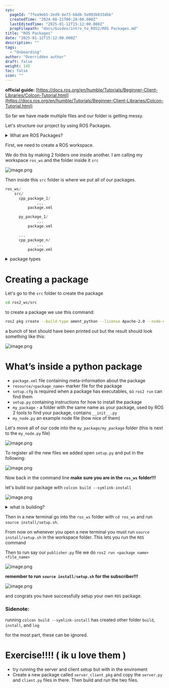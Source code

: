 ```yaml
---
sys:
  pageId: "7fea9eb5-2ed9-4e73-b6d6-5e093b833dbb"
  createdTime: "2024-08-21T00:28:00.000Z"
  lastEditedTime: "2025-01-12T15:12:00.000Z"
  propFilepath: "docs/Guides/intro_to_ROS2/ROS Packages.md"
title: "ROS Packages"
date: "2025-01-12T15:12:00.000Z"
description: ""
tags:
  - "Onboarding"
author: "Overridden author"
draft: false
weight: 145
toc: false
icon: ""
---
```


**official guide:** [https://docs.ros.org/en/humble/Tutorials/Beginner-Client-Libraries/Colcon-Tutorial.html](https://docs.ros.org/en/humble/Tutorials/Beginner-Client-Libraries/Colcon-Tutorial.html)

So far we have made multiple files and our folder is getting messy.

Let's structure our project by using ROS Packages.

<details>

<summary>What are ROS Packages?</summary>

ROS Packages are, as the name implies, packages of code that are highly sharable between ROS developers.

They consist of a folder, `package.xml` file, and source code

```python
      cpp_package_1/
		      ... imagine much code files here ..
          package.xml
```

</details>

First, we need to create a ROS workspace.

We do this by making 2 folders one inside another. I am calling my workspace `ros_ws` and the folder inside it `src`

![image.png](https://prod-files-secure.s3.us-west-2.amazonaws.com/d518164a-d88e-44d1-a4ee-3adb3bd8bce0/70706947-fd18-4537-a67b-e12946812d31/image.png?X-Amz-Algorithm=AWS4-HMAC-SHA256&X-Amz-Content-Sha256=UNSIGNED-PAYLOAD&X-Amz-Credential=ASIAZI2LB466VCQWA7VW%2F20250614%2Fus-west-2%2Fs3%2Faws4_request&X-Amz-Date=20250614T131842Z&X-Amz-Expires=3600&X-Amz-Security-Token=IQoJb3JpZ2luX2VjEEQaCXVzLXdlc3QtMiJHMEUCIQCdOXqaGCYVyvGROCsBSdV2%2BsvI58iROhiKe%2BqTTjenGQIgaWaTcl68dmBiO7DEXpiTv7URqohnsuJNQer1EdetihEq%2FwMILRAAGgw2Mzc0MjMxODM4MDUiDK6W6Jwg%2F23Kvro0OCrcA8O4UlDJfpfyvpXNyWEg1KE4LOrTfYom8Jh3NHpLlJylZGfKbEYGNpFEhI25z3h%2BgkiwS0rJOdTEuBa1WeH4JOeuNyoXtHVlAFZnDuRqtswAw%2BWQXUIQ4Ol7XjVYB9H8lzdpIz3mW0KqaClunnEugB4MmRepUP8YmTFASULthN0hTFSPBJRCCuWfE4jD3HzDmcjyreY5Um5QQVjcW8CnZQnY%2FvtMp6yesGU2uvc%2BA%2FTViXyDZp2O9UN6uvgGYscPzyE6lXDmuNeStrsEetJU7qtGy8aNop1n%2BUlYuEPEWYOOOj6DClFvoUwZcgE3YIxng%2FVIv6a70Jao%2FhFMMsalxYGzgX8Mm9bvsQfv1V83txP%2B5HStVsCMFagz%2FNftAM7rmUx1GjgIPxAkheTwPXrQt9IS0GhJCeomrrNa%2FwS7btOlHgFWXX%2FQXdLxCfPGWfyAvA7FaNQDLGF1S4QHJ%2FXK0nlcIyHgxDjwDGMWmNQaUnzHEVhvm6QmX%2F%2FdPgS5Feh291KrruOkOaHFZbBTiO84Uc6RL7vs2kR5AQ4hXb3xxJST75uXBdIq%2BAvJnOOtSauTbX4PxPPVyKTcdI4BZIx%2Fq9TBBQiGs2mh5uVSh4o%2Fl5xu7Ig9PH%2By6cArW7XYMMTBtcIGOqUB5zyS3LXAdBo70aQaqMO1hJu01hb3PC0HT%2BgI9nEFaxxMQ5CZblvIxN8u9EkQR0S9Cm3hGa3fm0mniiDfKNad8C3mDNiV64WWI16d7cWk31OuRU8LVHGwRJZVAjCAfnBQEeIJiOQjhbJtS3KNKWfL6s8NsVHWWDaZCT9RJdQmY%2FJQXUrumlhydcRexeLUT3DuKNvNPjjZt4D0zXUw1AHG6AVwU5sg&X-Amz-Signature=17893a12fd485b4bb759e2a6444cb7b2b16b0eb67fee4eecd9e6a93ca48fdb20&X-Amz-SignedHeaders=host&x-amz-checksum-mode=ENABLED&x-id=GetObject)

Then inside this `src` folder is where we put all of our packages.

```python
ros_ws/
    src/
      cpp_package_1/
		      ...
          package.xml

      py_package_1/
		      ...
          package.xml

      ...
      cpp_package_n/
		      ...
          package.xml

```

<details>

<summary>package types</summary>

packages can be either `C++` or python.

the intern file structure is different for each but for this guide we will stick to creating python packages

</details>

# Creating a package

Let's go to the `src` folder to create the package

```bash
cd ros2_ws/src
```

to create a package we use this command:

```bash
ros2 pkg create --build-type ament_python --license Apache-2.0 --node-name my_node my_package
```

a bunch of text should have been printed out but the result should look something like this:

![image.png](https://prod-files-secure.s3.us-west-2.amazonaws.com/d518164a-d88e-44d1-a4ee-3adb3bd8bce0/e6cf1e3f-8512-4a3e-b131-079f800bf3e8/image.png?X-Amz-Algorithm=AWS4-HMAC-SHA256&X-Amz-Content-Sha256=UNSIGNED-PAYLOAD&X-Amz-Credential=ASIAZI2LB466VCQWA7VW%2F20250614%2Fus-west-2%2Fs3%2Faws4_request&X-Amz-Date=20250614T131842Z&X-Amz-Expires=3600&X-Amz-Security-Token=IQoJb3JpZ2luX2VjEEQaCXVzLXdlc3QtMiJHMEUCIQCdOXqaGCYVyvGROCsBSdV2%2BsvI58iROhiKe%2BqTTjenGQIgaWaTcl68dmBiO7DEXpiTv7URqohnsuJNQer1EdetihEq%2FwMILRAAGgw2Mzc0MjMxODM4MDUiDK6W6Jwg%2F23Kvro0OCrcA8O4UlDJfpfyvpXNyWEg1KE4LOrTfYom8Jh3NHpLlJylZGfKbEYGNpFEhI25z3h%2BgkiwS0rJOdTEuBa1WeH4JOeuNyoXtHVlAFZnDuRqtswAw%2BWQXUIQ4Ol7XjVYB9H8lzdpIz3mW0KqaClunnEugB4MmRepUP8YmTFASULthN0hTFSPBJRCCuWfE4jD3HzDmcjyreY5Um5QQVjcW8CnZQnY%2FvtMp6yesGU2uvc%2BA%2FTViXyDZp2O9UN6uvgGYscPzyE6lXDmuNeStrsEetJU7qtGy8aNop1n%2BUlYuEPEWYOOOj6DClFvoUwZcgE3YIxng%2FVIv6a70Jao%2FhFMMsalxYGzgX8Mm9bvsQfv1V83txP%2B5HStVsCMFagz%2FNftAM7rmUx1GjgIPxAkheTwPXrQt9IS0GhJCeomrrNa%2FwS7btOlHgFWXX%2FQXdLxCfPGWfyAvA7FaNQDLGF1S4QHJ%2FXK0nlcIyHgxDjwDGMWmNQaUnzHEVhvm6QmX%2F%2FdPgS5Feh291KrruOkOaHFZbBTiO84Uc6RL7vs2kR5AQ4hXb3xxJST75uXBdIq%2BAvJnOOtSauTbX4PxPPVyKTcdI4BZIx%2Fq9TBBQiGs2mh5uVSh4o%2Fl5xu7Ig9PH%2By6cArW7XYMMTBtcIGOqUB5zyS3LXAdBo70aQaqMO1hJu01hb3PC0HT%2BgI9nEFaxxMQ5CZblvIxN8u9EkQR0S9Cm3hGa3fm0mniiDfKNad8C3mDNiV64WWI16d7cWk31OuRU8LVHGwRJZVAjCAfnBQEeIJiOQjhbJtS3KNKWfL6s8NsVHWWDaZCT9RJdQmY%2FJQXUrumlhydcRexeLUT3DuKNvNPjjZt4D0zXUw1AHG6AVwU5sg&X-Amz-Signature=e151582650d2048f886923bfbefb3345e1351f1eab329bb049032e51d6decbea&X-Amz-SignedHeaders=host&x-amz-checksum-mode=ENABLED&x-id=GetObject)

# What’s inside a python package

- `package.xml` file containing meta-information about the package
- `resource/<package_name>` marker file for the package
- `setup.cfg` is required when a package has executables, so `ros2 run` can find them
- `setup.py` containing instructions for how to install the package
- `my_package` - a folder with the same name as your package, used by ROS 2 tools to find your package, contains `__init__.py`
- `my_node.py` an example node file (how nice of them)

Let's move all of our code into the `my_package/my_package` folder (this is next to the `my_node.py` file)

![image.png](https://prod-files-secure.s3.us-west-2.amazonaws.com/d518164a-d88e-44d1-a4ee-3adb3bd8bce0/9ce58f11-0da9-4d3e-b86d-506a9685d378/image.png?X-Amz-Algorithm=AWS4-HMAC-SHA256&X-Amz-Content-Sha256=UNSIGNED-PAYLOAD&X-Amz-Credential=ASIAZI2LB466VCQWA7VW%2F20250614%2Fus-west-2%2Fs3%2Faws4_request&X-Amz-Date=20250614T131842Z&X-Amz-Expires=3600&X-Amz-Security-Token=IQoJb3JpZ2luX2VjEEQaCXVzLXdlc3QtMiJHMEUCIQCdOXqaGCYVyvGROCsBSdV2%2BsvI58iROhiKe%2BqTTjenGQIgaWaTcl68dmBiO7DEXpiTv7URqohnsuJNQer1EdetihEq%2FwMILRAAGgw2Mzc0MjMxODM4MDUiDK6W6Jwg%2F23Kvro0OCrcA8O4UlDJfpfyvpXNyWEg1KE4LOrTfYom8Jh3NHpLlJylZGfKbEYGNpFEhI25z3h%2BgkiwS0rJOdTEuBa1WeH4JOeuNyoXtHVlAFZnDuRqtswAw%2BWQXUIQ4Ol7XjVYB9H8lzdpIz3mW0KqaClunnEugB4MmRepUP8YmTFASULthN0hTFSPBJRCCuWfE4jD3HzDmcjyreY5Um5QQVjcW8CnZQnY%2FvtMp6yesGU2uvc%2BA%2FTViXyDZp2O9UN6uvgGYscPzyE6lXDmuNeStrsEetJU7qtGy8aNop1n%2BUlYuEPEWYOOOj6DClFvoUwZcgE3YIxng%2FVIv6a70Jao%2FhFMMsalxYGzgX8Mm9bvsQfv1V83txP%2B5HStVsCMFagz%2FNftAM7rmUx1GjgIPxAkheTwPXrQt9IS0GhJCeomrrNa%2FwS7btOlHgFWXX%2FQXdLxCfPGWfyAvA7FaNQDLGF1S4QHJ%2FXK0nlcIyHgxDjwDGMWmNQaUnzHEVhvm6QmX%2F%2FdPgS5Feh291KrruOkOaHFZbBTiO84Uc6RL7vs2kR5AQ4hXb3xxJST75uXBdIq%2BAvJnOOtSauTbX4PxPPVyKTcdI4BZIx%2Fq9TBBQiGs2mh5uVSh4o%2Fl5xu7Ig9PH%2By6cArW7XYMMTBtcIGOqUB5zyS3LXAdBo70aQaqMO1hJu01hb3PC0HT%2BgI9nEFaxxMQ5CZblvIxN8u9EkQR0S9Cm3hGa3fm0mniiDfKNad8C3mDNiV64WWI16d7cWk31OuRU8LVHGwRJZVAjCAfnBQEeIJiOQjhbJtS3KNKWfL6s8NsVHWWDaZCT9RJdQmY%2FJQXUrumlhydcRexeLUT3DuKNvNPjjZt4D0zXUw1AHG6AVwU5sg&X-Amz-Signature=746c5e0299f4a7a5d07457ef4fe2614adbbf3d4ff56066dfc4b22839c64fe716&X-Amz-SignedHeaders=host&x-amz-checksum-mode=ENABLED&x-id=GetObject)

To register all the new files we added open `setup.py` and put in the following:

![image.png](https://prod-files-secure.s3.us-west-2.amazonaws.com/d518164a-d88e-44d1-a4ee-3adb3bd8bce0/1cd7c262-4cae-4496-9d75-c178537d24a2/image.png?X-Amz-Algorithm=AWS4-HMAC-SHA256&X-Amz-Content-Sha256=UNSIGNED-PAYLOAD&X-Amz-Credential=ASIAZI2LB466VCQWA7VW%2F20250614%2Fus-west-2%2Fs3%2Faws4_request&X-Amz-Date=20250614T131842Z&X-Amz-Expires=3600&X-Amz-Security-Token=IQoJb3JpZ2luX2VjEEQaCXVzLXdlc3QtMiJHMEUCIQCdOXqaGCYVyvGROCsBSdV2%2BsvI58iROhiKe%2BqTTjenGQIgaWaTcl68dmBiO7DEXpiTv7URqohnsuJNQer1EdetihEq%2FwMILRAAGgw2Mzc0MjMxODM4MDUiDK6W6Jwg%2F23Kvro0OCrcA8O4UlDJfpfyvpXNyWEg1KE4LOrTfYom8Jh3NHpLlJylZGfKbEYGNpFEhI25z3h%2BgkiwS0rJOdTEuBa1WeH4JOeuNyoXtHVlAFZnDuRqtswAw%2BWQXUIQ4Ol7XjVYB9H8lzdpIz3mW0KqaClunnEugB4MmRepUP8YmTFASULthN0hTFSPBJRCCuWfE4jD3HzDmcjyreY5Um5QQVjcW8CnZQnY%2FvtMp6yesGU2uvc%2BA%2FTViXyDZp2O9UN6uvgGYscPzyE6lXDmuNeStrsEetJU7qtGy8aNop1n%2BUlYuEPEWYOOOj6DClFvoUwZcgE3YIxng%2FVIv6a70Jao%2FhFMMsalxYGzgX8Mm9bvsQfv1V83txP%2B5HStVsCMFagz%2FNftAM7rmUx1GjgIPxAkheTwPXrQt9IS0GhJCeomrrNa%2FwS7btOlHgFWXX%2FQXdLxCfPGWfyAvA7FaNQDLGF1S4QHJ%2FXK0nlcIyHgxDjwDGMWmNQaUnzHEVhvm6QmX%2F%2FdPgS5Feh291KrruOkOaHFZbBTiO84Uc6RL7vs2kR5AQ4hXb3xxJST75uXBdIq%2BAvJnOOtSauTbX4PxPPVyKTcdI4BZIx%2Fq9TBBQiGs2mh5uVSh4o%2Fl5xu7Ig9PH%2By6cArW7XYMMTBtcIGOqUB5zyS3LXAdBo70aQaqMO1hJu01hb3PC0HT%2BgI9nEFaxxMQ5CZblvIxN8u9EkQR0S9Cm3hGa3fm0mniiDfKNad8C3mDNiV64WWI16d7cWk31OuRU8LVHGwRJZVAjCAfnBQEeIJiOQjhbJtS3KNKWfL6s8NsVHWWDaZCT9RJdQmY%2FJQXUrumlhydcRexeLUT3DuKNvNPjjZt4D0zXUw1AHG6AVwU5sg&X-Amz-Signature=4e29d5f951f26314366d6b5ebf380b0b3fdd2fcfe2e459bf6605723e0d956a48&X-Amz-SignedHeaders=host&x-amz-checksum-mode=ENABLED&x-id=GetObject)

Now back in the command line **make sure you are in the** **`ros_ws`** **folder!!!**

let's build our package with `colcon build --symlink-install`

![image.png](https://prod-files-secure.s3.us-west-2.amazonaws.com/d518164a-d88e-44d1-a4ee-3adb3bd8bce0/2f2a0d27-b173-48fd-b189-5f5c0ce65619/image.png?X-Amz-Algorithm=AWS4-HMAC-SHA256&X-Amz-Content-Sha256=UNSIGNED-PAYLOAD&X-Amz-Credential=ASIAZI2LB466VCQWA7VW%2F20250614%2Fus-west-2%2Fs3%2Faws4_request&X-Amz-Date=20250614T131842Z&X-Amz-Expires=3600&X-Amz-Security-Token=IQoJb3JpZ2luX2VjEEQaCXVzLXdlc3QtMiJHMEUCIQCdOXqaGCYVyvGROCsBSdV2%2BsvI58iROhiKe%2BqTTjenGQIgaWaTcl68dmBiO7DEXpiTv7URqohnsuJNQer1EdetihEq%2FwMILRAAGgw2Mzc0MjMxODM4MDUiDK6W6Jwg%2F23Kvro0OCrcA8O4UlDJfpfyvpXNyWEg1KE4LOrTfYom8Jh3NHpLlJylZGfKbEYGNpFEhI25z3h%2BgkiwS0rJOdTEuBa1WeH4JOeuNyoXtHVlAFZnDuRqtswAw%2BWQXUIQ4Ol7XjVYB9H8lzdpIz3mW0KqaClunnEugB4MmRepUP8YmTFASULthN0hTFSPBJRCCuWfE4jD3HzDmcjyreY5Um5QQVjcW8CnZQnY%2FvtMp6yesGU2uvc%2BA%2FTViXyDZp2O9UN6uvgGYscPzyE6lXDmuNeStrsEetJU7qtGy8aNop1n%2BUlYuEPEWYOOOj6DClFvoUwZcgE3YIxng%2FVIv6a70Jao%2FhFMMsalxYGzgX8Mm9bvsQfv1V83txP%2B5HStVsCMFagz%2FNftAM7rmUx1GjgIPxAkheTwPXrQt9IS0GhJCeomrrNa%2FwS7btOlHgFWXX%2FQXdLxCfPGWfyAvA7FaNQDLGF1S4QHJ%2FXK0nlcIyHgxDjwDGMWmNQaUnzHEVhvm6QmX%2F%2FdPgS5Feh291KrruOkOaHFZbBTiO84Uc6RL7vs2kR5AQ4hXb3xxJST75uXBdIq%2BAvJnOOtSauTbX4PxPPVyKTcdI4BZIx%2Fq9TBBQiGs2mh5uVSh4o%2Fl5xu7Ig9PH%2By6cArW7XYMMTBtcIGOqUB5zyS3LXAdBo70aQaqMO1hJu01hb3PC0HT%2BgI9nEFaxxMQ5CZblvIxN8u9EkQR0S9Cm3hGa3fm0mniiDfKNad8C3mDNiV64WWI16d7cWk31OuRU8LVHGwRJZVAjCAfnBQEeIJiOQjhbJtS3KNKWfL6s8NsVHWWDaZCT9RJdQmY%2FJQXUrumlhydcRexeLUT3DuKNvNPjjZt4D0zXUw1AHG6AVwU5sg&X-Amz-Signature=32d7a12ce4b47cfda66648192cc0dccbcb521d39b0e3b5961f8bcc435b1160a1&X-Amz-SignedHeaders=host&x-amz-checksum-mode=ENABLED&x-id=GetObject)

<details>

<summary>what is building?</summary>

if you are a CS major at Rose-Hulman you will learn the answer to this in CSSE132

but TLDR; is it combines all the code files into one program that can be run easily 

</details>

Then in a new terminal go into the `ros_ws` folder with `cd ros_ws` and run `source install/setup.sh`. 

From now on whenever you open a new terminal you must run `source install/setup.sh` in the workspace folder. This lets you run the `ROS` command

Then to run say our `publisher.py` file we do `ros2 run <package name> <file_name>`

![image.png](https://prod-files-secure.s3.us-west-2.amazonaws.com/d518164a-d88e-44d1-a4ee-3adb3bd8bce0/4f4b1219-3a44-4632-aa0a-ce3471699f59/image.png?X-Amz-Algorithm=AWS4-HMAC-SHA256&X-Amz-Content-Sha256=UNSIGNED-PAYLOAD&X-Amz-Credential=ASIAZI2LB466VCQWA7VW%2F20250614%2Fus-west-2%2Fs3%2Faws4_request&X-Amz-Date=20250614T131842Z&X-Amz-Expires=3600&X-Amz-Security-Token=IQoJb3JpZ2luX2VjEEQaCXVzLXdlc3QtMiJHMEUCIQCdOXqaGCYVyvGROCsBSdV2%2BsvI58iROhiKe%2BqTTjenGQIgaWaTcl68dmBiO7DEXpiTv7URqohnsuJNQer1EdetihEq%2FwMILRAAGgw2Mzc0MjMxODM4MDUiDK6W6Jwg%2F23Kvro0OCrcA8O4UlDJfpfyvpXNyWEg1KE4LOrTfYom8Jh3NHpLlJylZGfKbEYGNpFEhI25z3h%2BgkiwS0rJOdTEuBa1WeH4JOeuNyoXtHVlAFZnDuRqtswAw%2BWQXUIQ4Ol7XjVYB9H8lzdpIz3mW0KqaClunnEugB4MmRepUP8YmTFASULthN0hTFSPBJRCCuWfE4jD3HzDmcjyreY5Um5QQVjcW8CnZQnY%2FvtMp6yesGU2uvc%2BA%2FTViXyDZp2O9UN6uvgGYscPzyE6lXDmuNeStrsEetJU7qtGy8aNop1n%2BUlYuEPEWYOOOj6DClFvoUwZcgE3YIxng%2FVIv6a70Jao%2FhFMMsalxYGzgX8Mm9bvsQfv1V83txP%2B5HStVsCMFagz%2FNftAM7rmUx1GjgIPxAkheTwPXrQt9IS0GhJCeomrrNa%2FwS7btOlHgFWXX%2FQXdLxCfPGWfyAvA7FaNQDLGF1S4QHJ%2FXK0nlcIyHgxDjwDGMWmNQaUnzHEVhvm6QmX%2F%2FdPgS5Feh291KrruOkOaHFZbBTiO84Uc6RL7vs2kR5AQ4hXb3xxJST75uXBdIq%2BAvJnOOtSauTbX4PxPPVyKTcdI4BZIx%2Fq9TBBQiGs2mh5uVSh4o%2Fl5xu7Ig9PH%2By6cArW7XYMMTBtcIGOqUB5zyS3LXAdBo70aQaqMO1hJu01hb3PC0HT%2BgI9nEFaxxMQ5CZblvIxN8u9EkQR0S9Cm3hGa3fm0mniiDfKNad8C3mDNiV64WWI16d7cWk31OuRU8LVHGwRJZVAjCAfnBQEeIJiOQjhbJtS3KNKWfL6s8NsVHWWDaZCT9RJdQmY%2FJQXUrumlhydcRexeLUT3DuKNvNPjjZt4D0zXUw1AHG6AVwU5sg&X-Amz-Signature=27a8a6fc144f85b0a44ad2484ff9f909707c14f845371045cb8146c2a06a64d3&X-Amz-SignedHeaders=host&x-amz-checksum-mode=ENABLED&x-id=GetObject)

**remember to run** **`source install/setup.sh`** **for the subscriber!!!**

![image.png](https://prod-files-secure.s3.us-west-2.amazonaws.com/d518164a-d88e-44d1-a4ee-3adb3bd8bce0/02121119-dad4-49ec-8356-c956108b4243/image.png?X-Amz-Algorithm=AWS4-HMAC-SHA256&X-Amz-Content-Sha256=UNSIGNED-PAYLOAD&X-Amz-Credential=ASIAZI2LB466VCQWA7VW%2F20250614%2Fus-west-2%2Fs3%2Faws4_request&X-Amz-Date=20250614T131842Z&X-Amz-Expires=3600&X-Amz-Security-Token=IQoJb3JpZ2luX2VjEEQaCXVzLXdlc3QtMiJHMEUCIQCdOXqaGCYVyvGROCsBSdV2%2BsvI58iROhiKe%2BqTTjenGQIgaWaTcl68dmBiO7DEXpiTv7URqohnsuJNQer1EdetihEq%2FwMILRAAGgw2Mzc0MjMxODM4MDUiDK6W6Jwg%2F23Kvro0OCrcA8O4UlDJfpfyvpXNyWEg1KE4LOrTfYom8Jh3NHpLlJylZGfKbEYGNpFEhI25z3h%2BgkiwS0rJOdTEuBa1WeH4JOeuNyoXtHVlAFZnDuRqtswAw%2BWQXUIQ4Ol7XjVYB9H8lzdpIz3mW0KqaClunnEugB4MmRepUP8YmTFASULthN0hTFSPBJRCCuWfE4jD3HzDmcjyreY5Um5QQVjcW8CnZQnY%2FvtMp6yesGU2uvc%2BA%2FTViXyDZp2O9UN6uvgGYscPzyE6lXDmuNeStrsEetJU7qtGy8aNop1n%2BUlYuEPEWYOOOj6DClFvoUwZcgE3YIxng%2FVIv6a70Jao%2FhFMMsalxYGzgX8Mm9bvsQfv1V83txP%2B5HStVsCMFagz%2FNftAM7rmUx1GjgIPxAkheTwPXrQt9IS0GhJCeomrrNa%2FwS7btOlHgFWXX%2FQXdLxCfPGWfyAvA7FaNQDLGF1S4QHJ%2FXK0nlcIyHgxDjwDGMWmNQaUnzHEVhvm6QmX%2F%2FdPgS5Feh291KrruOkOaHFZbBTiO84Uc6RL7vs2kR5AQ4hXb3xxJST75uXBdIq%2BAvJnOOtSauTbX4PxPPVyKTcdI4BZIx%2Fq9TBBQiGs2mh5uVSh4o%2Fl5xu7Ig9PH%2By6cArW7XYMMTBtcIGOqUB5zyS3LXAdBo70aQaqMO1hJu01hb3PC0HT%2BgI9nEFaxxMQ5CZblvIxN8u9EkQR0S9Cm3hGa3fm0mniiDfKNad8C3mDNiV64WWI16d7cWk31OuRU8LVHGwRJZVAjCAfnBQEeIJiOQjhbJtS3KNKWfL6s8NsVHWWDaZCT9RJdQmY%2FJQXUrumlhydcRexeLUT3DuKNvNPjjZt4D0zXUw1AHG6AVwU5sg&X-Amz-Signature=c1ad7029f4170d6174d6cb97c5fa4a396c64713a788e849a8c9ba3b4b708de07&X-Amz-SignedHeaders=host&x-amz-checksum-mode=ENABLED&x-id=GetObject)

and congrats you have successfully setup your own `ROS` package.

### Sidenote:

running `colcon build --symlink-install` has created other folder `build`, `install`, and `log`

for the most part, these can be ignored.

# Exercise!!!! ( ik u love them )

- try running the server and client setup but with in the enviroment
- Create a new package called `server_client_pkg` and copy the `server.py` and `client.py` files in there. Then build and run the two files.
